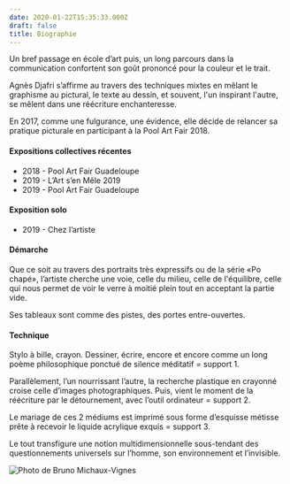 ```yaml
---
date: 2020-01-22T15:35:33.000Z
draft: false
title: Biographie
---
```

Un bref passage en école d’art puis, un long parcours dans la communication confortent son goût prononcé pour la couleur et le trait. 

Agnès Djafri s’affirme au travers des techniques mixtes en mêlant le graphisme au pictural, le texte au dessin, et souvent, l'un inspirant l'autre, se mêlent dans une réécriture enchanteresse. 

En 2017, comme une fulgurance, une évidence, elle décide de relancer sa pratique picturale en participant à la Pool Art Fair 2018. 

#### Expositions collectives récentes

* 2018 - Pool Art Fair Guadeloupe
* 2019 - L’Art s’en Mêle 2019
* 2019 - Pool Art Fair Guadeloupe

#### Exposition solo

* 2019 - Chez l’artiste

#### Démarche

Que ce soit au travers des portraits très expressifs ou de la série «Po chapé», l’artiste cherche une voie, celle du milieu, celle de l'équilibre, celle qui nous permet de voir le verre à moitié plein tout en acceptant la partie vide.

Ses tableaux sont comme des pistes, des portes entre-ouvertes.

#### Technique

Stylo à bille, crayon. Dessiner, écrire, encore et encore comme un long poème philosophique ponctué de silence méditatif = support 1.

Parallèlement, l’un nourrissant l’autre, la recherche plastique en crayonné croise celle d’images photographiques. Puis, vient le moment de la réécriture par le détournement, avec l’outil ordinateur = support 2.

Le mariage de ces 2 médiums est imprimé sous forme d’esquisse métisse prête à recevoir le liquide acrylique exquis = support 3.

Le tout transfigure une notion multidimensionnelle sous-tendant des questionnements universels sur l’homme, son environnement et l’invisible.

![Photo de Bruno Michaux-Vignes](/img/uploads/2019-portaitpalette.jpg)
